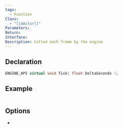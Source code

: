 ```yaml
---
tags:
  - Function
Class:
  - "[[AActor]]"
Parameters: 
Return: 
Interface: 
Description: Called each frame by the engine
---
```


## Declaration

```cpp
ENGINE_API virtual void Tick( float DeltaSeconds );
```

## Example

```cpp
```

## Options
- 